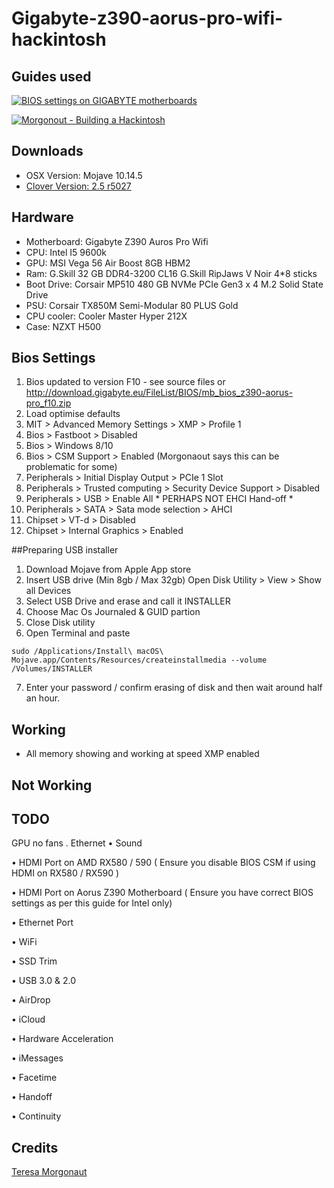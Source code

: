# Gigabyte-z390-aorus-pro-wifi-hackintosh

## Guides used
[![BIOS settings on GIGABYTE motherboards](http://img.youtube.com/vi/EU6dsx9Z318/0.jpg)](http://www.youtube.com/watch?v=EU6dsx9Z318)

[![Morgonout - Building a Hackintosh](http://img.youtube.com/vi/fA9AotXqkqA/0.jpg)](http://www.youtube.com/watch?v=fA9AotXqkqA)

## Downloads
+ OSX Version: Mojave 10.14.5
+ [Clover Version: 2.5 r5027](https://github.com/Dids/clover-builder/releases/tag/v2.5k_r5027)



## Hardware
+ Motherboard: Gigabyte Z390 Auros Pro Wifi
+ CPU: Intel I5 9600k
+ GPU: MSI Vega 56 Air Boost 8GB HBM2
+ Ram: G.Skill 32 GB DDR4-3200 CL16 G.Skill RipJaws V Noir 4*8 sticks
+ Boot Drive: Corsair MP510 480 GB NVMe PCIe Gen3 x 4 M.2 Solid State Drive
+ PSU: Corsair TX850M  Semi-Modular 80 PLUS Gold
+ CPU cooler: Cooler Master Hyper 212X
+ Case: NZXT H500

## Bios Settings

1. Bios updated to version F10 - see source files or http://download.gigabyte.eu/FileList/BIOS/mb_bios_z390-aorus-pro_f10.zip
2. Load optimise defaults
3. MIT > Advanced Memory Settings > XMP > Profile 1
4. Bios > Fastboot > Disabled 
5. Bios > Windows 8/10
6. Bios > CSM Support > Enabled (Morgonaout says this can be problematic for some)
7. Peripherals > Initial Display Output > PCIe 1 Slot 
8. Peripherals > Trusted computing > Security Device Support > Disabled
9. Peripherals > USB > Enable All * PERHAPS NOT EHCI Hand-off *
10. Peripherals > SATA > Sata mode selection > AHCI
11. Chipset > VT-d > Disabled
12. Chipset > Internal Graphics > Enabled



##Preparing USB installer
1. Download Mojave from Apple App store
2. Insert USB drive (Min 8gb / Max 32gb) Open Disk Utility > View > Show all Devices
3. Select USB Drive and erase and call it INSTALLER  
4. Choose Mac Os Journaled & GUID partion
5. Close Disk utility
6. Open Terminal and paste
```
sudo /Applications/Install\ macOS\ Mojave.app/Contents/Resources/createinstallmedia --volume /Volumes/INSTALLER
```
7. Enter your password / confirm erasing of disk and then wait around half an hour.








## Working
+ All memory showing and working at speed XMP enabled

## Not Working

## TODO

GPU no fans . 
Ethernet
• Sound 

• HDMI Port on AMD RX580 / 590 ( Ensure you disable BIOS CSM if using HDMI on RX580 / RX590 )

• HDMI Port on Aorus Z390 Motherboard ( Ensure you have correct BIOS settings as per this guide for Intel only)

• Ethernet Port

• WiFi

• SSD Trim

• USB 3.0 & 2.0 

• AirDrop

• iCloud

• Hardware Acceleration

• iMessages

• Facetime

• Handoff

• Continuity

## Credits
[Teresa Morgonaut](https://www.patreon.com/morgonaut "Morgonaut's Patreon page")


